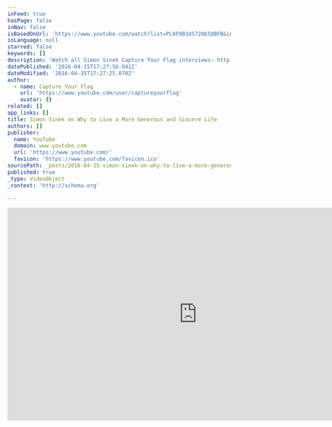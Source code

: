 ```yaml
---
inFeed: true
hasPage: false
inNav: false
isBasedOnUrl: 'https://www.youtube.com/watch?list=PL0F0B345720658BFB&index=53.&v=xFEfo8w7Qwg'
inLanguage: null
starred: false
keywords: []
description: 'Watch all Simon Sinek Capture Your Flag interviews: http://www.youtube.com/playlist?list=PL0F0B345720658BFB In Chapter 1 of 23 in his 2013 Capture Your Flag interview, author and public speaker Simon Sinek answers "How Are Your Aspirations Changing As Your Experience Grows?" Sinek notes how early in his career his aspirations were about personal achievements and goals.'
datePublished: '2016-04-15T17:27:56.041Z'
dateModified: '2016-04-15T17:27:25.070Z'
author:
  - name: Capture Your Flag
    url: 'https://www.youtube.com/user/captureyourflag'
    avatar: {}
related: []
app_links: []
title: Simon Sinek on Why to Live a More Generous and Sincere Life
authors: []
publisher:
  name: YouTube
  domain: www.youtube.com
  url: 'https://www.youtube.com/'
  favicon: 'https://www.youtube.com/favicon.ico'
sourcePath: _posts/2016-04-15-simon-sinek-on-why-to-live-a-more-generous-and-sincere-life.md
published: true
_type: VideoObject
_context: 'http://schema.org'

---
```

<iframe src="https://cdn.embedly.com/widgets/media.html?src=https%3A%2F%2Fwww.youtube.com%2Fembed%2Fvideoseries%3Flist%3DPL0F0B345720658BFB&amp;url=https%3A%2F%2Fwww.youtube.com%2Fwatch%3Flist%3DPL0F0B345720658BFB%26index%3D53.%26v%3DxFEfo8w7Qwg&amp;image=https%3A%2F%2Fi.ytimg.com%2Fvi%2FxFEfo8w7Qwg%2Fhqdefault.jpg&amp;key=b7d04c9b404c499eba89ee7072e1c4f7&amp;type=text%2Fhtml&amp;schema=youtube" width="854" height="480" scrolling="no" frameborder="0" allowfullscreen="allowfullscreen" style=""></iframe>